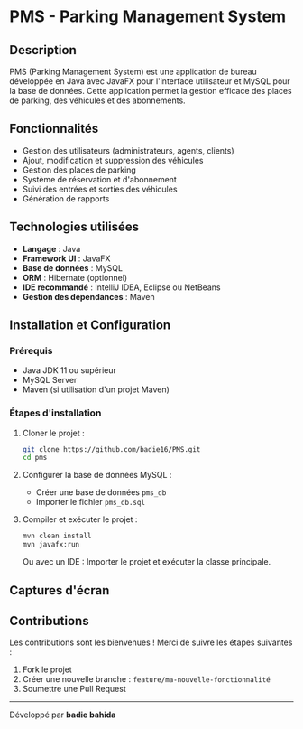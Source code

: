 # PMS - Parking Management System

## Description
PMS (Parking Management System) est une application de bureau développée en Java avec JavaFX pour l'interface utilisateur et MySQL pour la base de données. Cette application permet la gestion efficace des places de parking, des véhicules et des abonnements.

## Fonctionnalités
- Gestion des utilisateurs (administrateurs, agents, clients)
- Ajout, modification et suppression des véhicules
- Gestion des places de parking
- Système de réservation et d'abonnement
- Suivi des entrées et sorties des véhicules
- Génération de rapports

## Technologies utilisées
- **Langage** : Java
- **Framework UI** : JavaFX
- **Base de données** : MySQL
- **ORM** : Hibernate (optionnel)
- **IDE recommandé** : IntelliJ IDEA, Eclipse ou NetBeans
- **Gestion des dépendances** : Maven

## Installation et Configuration
### Prérequis
- Java JDK 11 ou supérieur
- MySQL Server
- Maven (si utilisation d'un projet Maven)

### Étapes d'installation
1. Cloner le projet :
   ```sh
   git clone https://github.com/badie16/PMS.git
   cd pms
   ```
2. Configurer la base de données MySQL :
   - Créer une base de données `pms_db`
   - Importer le fichier `pms_db.sql`

3. Compiler et exécuter le projet :
   ```sh
   mvn clean install
   mvn javafx:run
   ```
   Ou avec un IDE : Importer le projet et exécuter la classe principale.

## Captures d'écran


## Contributions
Les contributions sont les bienvenues ! Merci de suivre les étapes suivantes :
1. Fork le projet
2. Créer une nouvelle branche : `feature/ma-nouvelle-fonctionnalité`
3. Soumettre une Pull Request


---
Développé par **badie bahida**
